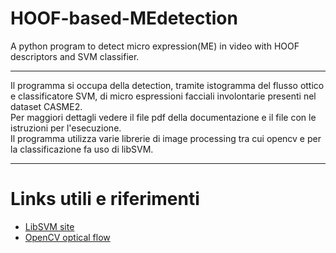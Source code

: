 # HOOF-based-MEdetection
A python program to detect micro expression(ME) in video with HOOF descriptors and SVM classifier.

--------------------------------------------------

Il programma si occupa della detection, tramite istogramma del flusso ottico e classificatore SVM, di micro espressioni facciali involontarie presenti nel dataset CASME2. <br />
Per maggiori dettagli vedere il file pdf della documentazione e il file con le istruzioni per l'esecuzione. <br />
Il programma utilizza varie librerie di image processing tra cui opencv e per la classificazione fa uso di libSVM. <br />

-------------------------------------------------

# Links utili e riferimenti 
- [LibSVM site](https://www.csie.ntu.edu.tw/~cjlin/libsvm/)
- [OpenCV optical flow](https://docs.opencv.org/3.4/d4/dee/tutorial_optical_flow.html)

